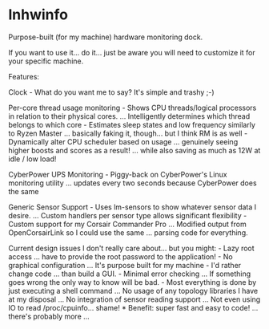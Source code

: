 # lnhwinfo
Purpose-built (for my machine) hardware monitoring dock.

If you want to use it... do it... just be aware you will need to customize
it for your specific machine.

Features:

Clock
	- What do you want me to say?  It's simple and trashy ;-)

Per-core thread usage monitoring
	- Shows CPU threads/logical processors in relation to their physical cores.
		... Intelligently determines which thread belongs to which core
	- Estimates sleep states and low frequency similarly to Ryzen Master
		... basically faking it, though... but I think RM is as well
	- Dynamically alter CPU scheduler based on usage
		... genuinely seeing higher boosts and scores as a result!
		... while also saving as much as 12W at idle / low load!

CyberPower UPS Monitoring
	- Piggy-back on CyberPower's Linux monitoring utility
		... updates every two seconds because CyberPower does the same

Generic Sensor Support
	- Uses lm-sensors to show whatever sensor data I desire.
		... Custom handlers per sensor type allows significant flexibility
	- Custom support for my Corsair Commander Pro
		... Modified output from OpenCorsairLink so I could use the same
		... parsing code for everything.

Current design issues I don't really care about... but you might:
	- Lazy root access
		... have to provide the root password to the application!
	- No graphical configuration
		... It's purpose built for my machine - I'd rather change code
		... than build a GUI.
	- Minimal error checking
		... If something goes wrong the only way to know will be bad.
	- Most everything is done by just executing a shell command
		... No usage of any topology libraries I have at my disposal
		... No integration of sensor reading support
		... Not even using IO to read /proc/cpuinfo... shame!
		* Benefit: super fast and easy to code!
	... there's probably more ...



